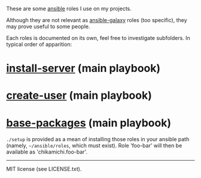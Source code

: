 These are some [ansible](http://www.ansible.com) roles I use on my projects.

Although they are not relevant as [ansible-galaxy](https://galaxy.ansible.com/)
roles (too specific), they may prove useful to some people.

Each roles is documented on its own, feel free to investigate subfolders. In
typical order of apparition:

# [install-server](https://github.com/chikamichi/my-ansible-galaxy/tree/master/install-server) (main playbook)
# [create-user](https://github.com/chikamichi/my-ansible-galaxy/tree/master/create-user) (main playbook)
# [base-packages](https://github.com/chikamichi/my-ansible-galaxy/tree/master/base-packages) (main playbook)

`./setup` is provided as a mean of installing those roles in your ansible path
(namely, `~/ansible/roles`, which must exist). Role 'foo-bar' will then be
available as 'chikamichi.foo-bar'.

---

MIT license (see LICENSE.txt).
